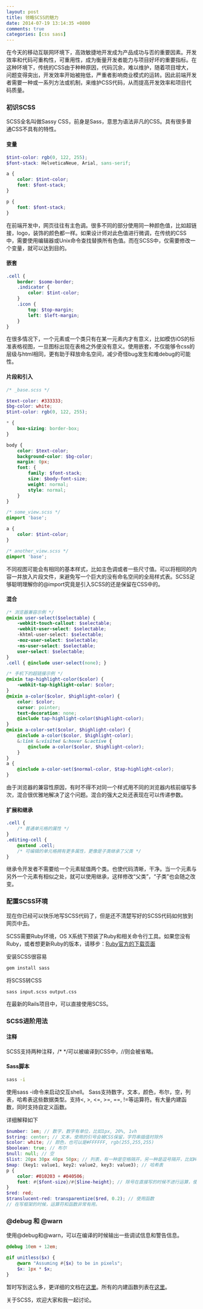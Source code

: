 ```yaml
---
layout: post
title: 领略SCSS的魅力
date: 2014-07-19 13:14:35 +0800
comments: true
categories: [css sass]
---
```

在今天的移动互联网环境下，高效敏捷地开发成为产品成功与否的重要因素。开发效率和代码可重构性，可重用性，成为衡量开发者能力与项目好坏的重要指标。在这种环境下，传统的CSS由于种种原因，代码沉余，难以维护，随着项目增大，问题变得突出，开发效率开始被拖低，严重者影响商业模式的运转。因此前端开发者需要一种或一系列方法或机制，来维护CSS代码，从而提高开发效率和项目代码质量。
### 初识SCSS
SCSS全名叫做Sassy CSS，前身是Sass，意思为语法非凡的CSS。具有很多普通CSS不具有的特性。
#### 变量
``` scss
$tint-color: rgb(0, 122, 255);
$font-stack: HelveticaNeue, Arial, sans-serif;

a {
    color: $tint-color;
    font: $font-stack;
}

p {
    font: $font-stack;
}

```
在前端开发中，网页往往有主色调。很多不同的部分使用同一种颜色值，比如超链接，logo，装饰的颜色都一样。如果设计师对此色值进行微调，在传统的CSS中，需要使用编辑器或Unix命令查找替换所有色值。而在SCSS中，仅需要修改一个变量，就可以达到目的。
#### 嵌套
``` scss
.cell {
    border: $some-border;
    .indicator {
        color: $tint-color;
    }
    .icon {
        top: $top-margin;
        left: $left-margin;
    }
}
```
在很多情况下，一个元素或一个类只有在某一元素内才有意义，比如模仿iOS的标准表格视图，一旦图标出现在表格之外便没有意义。使用嵌套，不仅能够令css的层级与html相同，更有助于释放命名空间，减少奇怪bug发生和难debug的可能性。
#### 片段和引入
``` scss
/* _base.scss */

$text-color: #333333;
$bg-color: white;
$tint-color: rgb(0, 122, 255);

* {
    box-sizing: border-box;
}

body {
    color: $text-color;
    background-color: $bg-color;
    margin: 0px;
    font: {
        family: $font-stack;
        size: $body-font-size;
        weight: normal;
        style: normal;
    }
}

/* some_view.scss */
@import 'base';

a {
    color: $tint-color;
}

/* another_view.scss */
@import 'base';

```
不同视图可能会有相同的基本样式，比如主色调或者一些尺寸值。可以将相同的内容一并放入片段文件，来避免写一个巨大的没有命名空间的全局样式表。SCSS足够聪明理解你的@import究竟是引入SCSS的还是保留在CSS中的。
#### 混合
``` scss
/* 浏览器兼容示例 */
@mixin user-select($selectable) {
    -webkit-touch-callout: $selectable;
    -webkit-user-select: $selectable;
    -khtml-user-select: $selectable;
    -moz-user-select: $selectable;
    -ms-user-select: $selectable;
    user-select: $selectable;
}
.cell { @include user-select(none); }

/* 手机下的超链接示例 */
@mixin tap-highlight-color($color) {
    -webkit-tap-highlight-color: $color;
}
@mixin a-color($color, $highlight-color) {
    color: $color;
    cursor: pointer;
    text-decoration: none;
    @include tap-highlight-color($highlight-color);
}
@mixin a-color-set($color, $highlight-color) {
    @include a-color($color, $highlight-color);
    &:link &:visited &:hover &:active {
        @include a-color($color, $highlight-color);
    }
}
a {
    @include a-color-set($normal-color, $tap-highlight-color);
}
```
由于浏览器的兼容性原因，有时不得不对同一个样式用不同的浏览器内核前缀写多次，混合很优雅地解决了这个问题。混合的强大之处还表现在可以传递参数。
#### 扩展和继承
``` scss
.cell {
    /* 普通单元格的属性 */
}
.editing-cell {
    @extend .cell;
    /* 可编辑的单元格拥有更多属性，更像是子类继承了父类 */
}
```
继承令开发者不需要给一个元素赋值两个类。也使代码清晰，干净。当一个元素与另外一个元素有相似之处，就可以使用继承，这样修改“父类”，“子类”也会随之改变。
### 配置SCSS环境
现在你已经可以快乐地写SCSS代码了，但是还不清楚写好的SCSS代码如何放到网页中去。
  
SCSS需要Ruby环境，OS X系统下预装了Ruby和相关命令行工具。如果您没有Ruby，或者想更新Ruby的版本，请移步：[Ruby官方的下载页面](https://www.ruby-lang.org/en/downloads/)
  
安装SCSS很容易
``` sh
gem install sass
```

将SCSS转CSS
``` sh
sass input.scss output.css
```
在最新的Rails项目中，可以直接使用SCSS。
### SCSS进阶用法
#### 注释
SCSS支持两种注释，/\* \*/可以被编译到CSS中，//则会被省略。
#### Sass脚本
``` bash
sass -i
```
使用sass -i命令来启动交互shell。
Sass支持数字，文本，颜色，布尔，空，列表，哈希表这些数据类型。支持<, >, <=, >=, ==, !=等运算符。有大量内建函数，同时支持自定义函数。
  
详细解释如下
``` scss
$number: 1em; // 数字，数字有单位，比如1px, 20%, 1vh
$string: center; // 文本，使用的引号会被CSS保留，字符串插值时除外
$color: white; // 颜色，也可以是#FFFFFF, rgb(255,255,255)
$boolean: true; // 布尔
$null: null; // 空
$list: 20px 30px 40px 50px; // 列表，有一种是空格隔开，另一种是逗号隔开，比如Helvetica, Arial, sans-serif
$map: (key1: value1, key2: value2, key3: value3); // 哈希表
p {
    color: #010203 + #040506;
    font: #{$font-size}/#{$line-height}; // 除号在直接写的时候不进行运算，使用变量时，可以使用插值来避免运算。
}
$red: red;
$translucent-red: transparentize($red, 0.2); // 使用函数
// 在写框架的时候，运算符和函数非常有用。
```
### @debug 和 @warn
使用@debug和@warn，可以在编译的时候输出一些调试信息和警告信息。
``` scss
@debug 10em + 12em;
```
``` scss
@if unitless($x) {
    @warn "Assuming #{$x} to be in pixels";
    $x: 1px * $x;
}
```
暂时写到这么多，更详细的文档在[这里](http://sass-lang.com/documentation/file.SASS_REFERENCE.html)。所有的内建函数列表在[这里](http://sass-lang.com/documentation/Sass/Script/Functions.html)。

关于SCSS，欢迎大家和我一起讨论。
